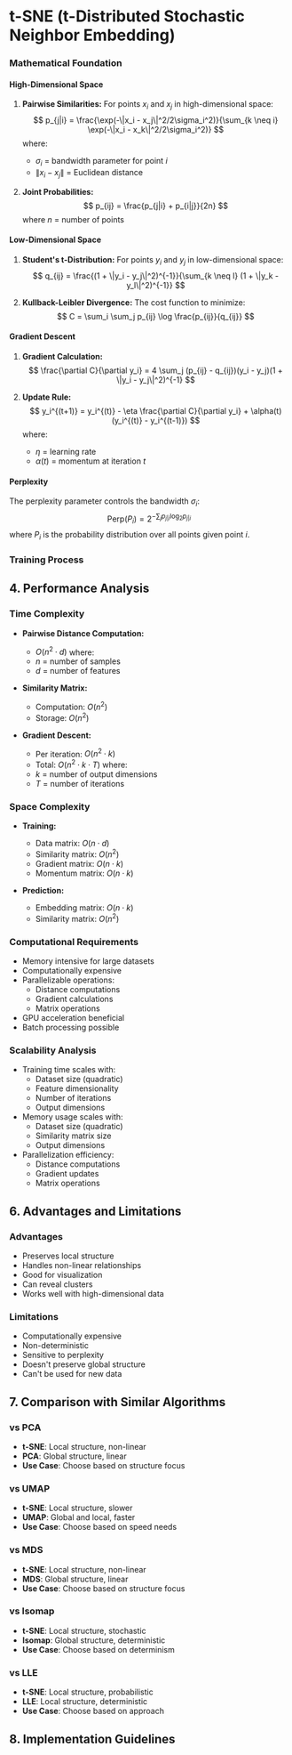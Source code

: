 # t-SNE (t-Distributed Stochastic Neighbor Embedding)

### Mathematical Foundation

#### High-Dimensional Space
1. **Pairwise Similarities:**
   For points $x_i$ and $x_j$ in high-dimensional space:
   $$
   p_{j|i} = \frac{\exp(-\|x_i - x_j\|^2/2\sigma_i^2)}{\sum_{k \neq i} \exp(-\|x_i - x_k\|^2/2\sigma_i^2)}
   $$
   where:
   - $\sigma_i$ = bandwidth parameter for point $i$
   - $\|x_i - x_j\|$ = Euclidean distance

2. **Joint Probabilities:**
   $$
   p_{ij} = \frac{p_{j|i} + p_{i|j}}{2n}
   $$
   where $n$ = number of points

#### Low-Dimensional Space
1. **Student's t-Distribution:**
   For points $y_i$ and $y_j$ in low-dimensional space:
   $$
   q_{ij} = \frac{(1 + \|y_i - y_j\|^2)^{-1}}{\sum_{k \neq l} (1 + \|y_k - y_l\|^2)^{-1}}
   $$

2. **Kullback-Leibler Divergence:**
   The cost function to minimize:
   $$
   C = \sum_i \sum_j p_{ij} \log \frac{p_{ij}}{q_{ij}}
   $$

#### Gradient Descent
1. **Gradient Calculation:**
   $$
   \frac{\partial C}{\partial y_i} = 4 \sum_j (p_{ij} - q_{ij})(y_i - y_j)(1 + \|y_i - y_j\|^2)^{-1}
   $$

2. **Update Rule:**
   $$
   y_i^{(t+1)} = y_i^{(t)} - \eta \frac{\partial C}{\partial y_i} + \alpha(t)(y_i^{(t)} - y_i^{(t-1)})
   $$
   where:
   - $\eta$ = learning rate
   - $\alpha(t)$ = momentum at iteration $t$

#### Perplexity
The perplexity parameter controls the bandwidth $\sigma_i$:
$$
\text{Perp}(P_i) = 2^{-\sum_j p_{j|i} \log_2 p_{j|i}}
$$
where $P_i$ is the probability distribution over all points given point $i$.

### Training Process

## 4. Performance Analysis

### Time Complexity
- **Pairwise Distance Computation:**
  - $O(n^2 \cdot d)$
  where:
  - $n$ = number of samples
  - $d$ = number of features

- **Similarity Matrix:**
  - Computation: $O(n^2)$
  - Storage: $O(n^2)$

- **Gradient Descent:**
  - Per iteration: $O(n^2 \cdot k)$
  - Total: $O(n^2 \cdot k \cdot T)$
  where:
  - $k$ = number of output dimensions
  - $T$ = number of iterations

### Space Complexity
- **Training:**
  - Data matrix: $O(n \cdot d)$
  - Similarity matrix: $O(n^2)$
  - Gradient matrix: $O(n \cdot k)$
  - Momentum matrix: $O(n \cdot k)$

- **Prediction:**
  - Embedding matrix: $O(n \cdot k)$
  - Similarity matrix: $O(n^2)$

### Computational Requirements
- Memory intensive for large datasets
- Computationally expensive
- Parallelizable operations:
  - Distance computations
  - Gradient calculations
  - Matrix operations
- GPU acceleration beneficial
- Batch processing possible

### Scalability Analysis
- Training time scales with:
  - Dataset size (quadratic)
  - Feature dimensionality
  - Number of iterations
  - Output dimensions
- Memory usage scales with:
  - Dataset size (quadratic)
  - Similarity matrix size
  - Output dimensions
- Parallelization efficiency:
  - Distance computations
  - Gradient updates
  - Matrix operations

## 6. Advantages and Limitations

### Advantages
- Preserves local structure
- Handles non-linear relationships
- Good for visualization
- Can reveal clusters
- Works well with high-dimensional data

### Limitations
- Computationally expensive
- Non-deterministic
- Sensitive to perplexity
- Doesn't preserve global structure
- Can't be used for new data

## 7. Comparison with Similar Algorithms

### vs PCA
- **t-SNE**: Local structure, non-linear
- **PCA**: Global structure, linear
- **Use Case**: Choose based on structure focus

### vs UMAP
- **t-SNE**: Local structure, slower
- **UMAP**: Global and local, faster
- **Use Case**: Choose based on speed needs

### vs MDS
- **t-SNE**: Local structure, non-linear
- **MDS**: Global structure, linear
- **Use Case**: Choose based on structure focus

### vs Isomap
- **t-SNE**: Local structure, stochastic
- **Isomap**: Global structure, deterministic
- **Use Case**: Choose based on determinism

### vs LLE
- **t-SNE**: Local structure, probabilistic
- **LLE**: Local structure, deterministic
- **Use Case**: Choose based on approach

## 8. Implementation Guidelines 
